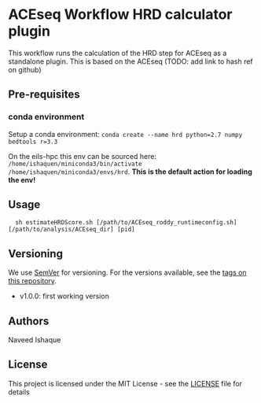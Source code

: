 # ACEseq Workflow HRD calculator plugin

This workflow runs the calculation of the HRD step for ACEseq as a standalone plugin. This is based on the ACEseq (TODO: add link to hash ref on github)

## Pre-requisites

### conda environment

Setup a conda environment: `conda create --name hrd python=2.7 numpy bedtools r=3.3`

On the eils-hpc this env can be sourced here: `/home/ishaquen/miniconda3/bin/activate /home/ishaquen/miniconda3/envs/hrd`. **This is the default action for loading the env!**


## Usage

```
  sh estimateHRDScore.sh [/path/to/ACEseq_roddy_runtimeconfig.sh] [/path/to/analysis/ACEseq_dir] [pid]

```


## Versioning

We use [SemVer](http://semver.org/) for versioning. For the versions available, see the [tags on this repository](https://github.com/your/project/tags).
 - v1.0.0: first working version

## Authors

Naveed Ishaque

## License

This project is licensed under the MIT License - see the [LICENSE](LICENSE) file for details
